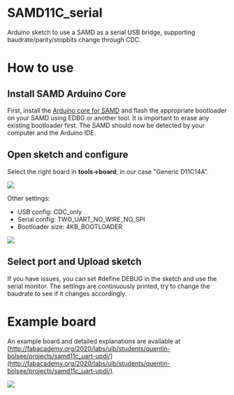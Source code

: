 # SAMD11C_serial
Arduino sketch to use a SAMD as a serial USB bridge, supporting baudrate/parity/stopbits change through CDC.

# How to use

## Install SAMD Arduino Core
First, install the [Arduino core for SAMD](https://github.com/mattairtech/ArduinoCore-samd) and flash the appropriate bootloader on your SAMD using EDBG or another tool. It is important to erase any existing bootloader first. The SAMD should now be detected by your computer and the Arduino IDE.

## Open sketch and configure
Select the right board in **tools->board**, in our case "Generic D11C14A".

![](http://fabacademy.org/2020/labs/ulb/students/quentin-bolsee/images/project_d11c_serial/arduino_board.png)

Other settings:
- USB config: CDC_only
- Serial config: TWO_UART_NO_WIRE_NO_SPI
- Bootloader size: 4KB_BOOTLOADER

![](http://fabacademy.org/2020/labs/ulb/students/quentin-bolsee/images/project_d11c_serial/arduino_setting.png)

## Select port and Upload sketch
If you have issues, you can set #define DEBUG in the sketch and use the serial monitor. The settings are continuously printed, try to change the baudrate to see if it changes accordingly.

# Example board
An example board and detailed explanations are available at [http://fabacademy.org/2020/labs/ulb/students/quentin-bolsee/projects/samd11c_uart-updi/](http://fabacademy.org/2020/labs/ulb/students/quentin-bolsee/projects/samd11c_uart-updi/).

![](http://fabacademy.org/2020/labs/ulb/students/quentin-bolsee/images/project_d11c_serial/preview.jpg)
